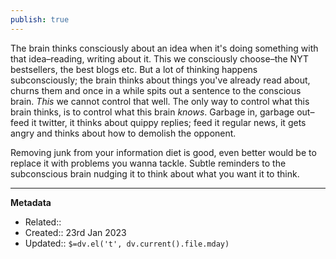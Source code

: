 ```yaml
---
publish: true
---
```


The brain thinks consciously about an idea when it's doing something with that idea–reading, writing about it. This we consciously choose–the NYT bestsellers, the best blogs etc. But a lot of thinking happens subconsciously; the brain thinks about things you've already read about, churns them and once in a while spits out a sentence to the conscious brain. _This_ we cannot control that well. The only way to control what this brain thinks, is to control what this brain _knows_. Garbage in, garbage out–feed it twitter, it thinks about quippy replies; feed it regular news, it gets angry and thinks about how to demolish the opponent. 

Removing junk from your information diet is good, even better would be to replace it with problems you wanna tackle. Subtle reminders to the subconscious brain nudging it to think about what you want it to think.

---
**Metadata**
- Related::
- Created:: 23rd Jan 2023
- Updated:: `$=dv.el('t', dv.current().file.mday)`